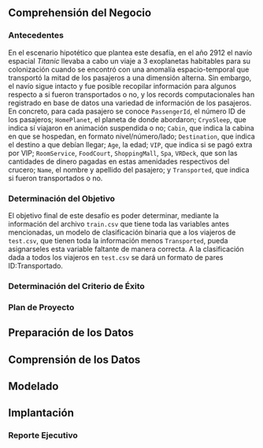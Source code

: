 ## Comprehensión del Negocio

### Antecedentes

En el escenario hipotético que plantea este desafía, en el año 2912 el navío espacial *Titanic* llevaba a cabo un viaje a 3 exoplanetas habitables para su colonización cuando se encontró con una anomalía espacio-temporal que transportó la mitad de los pasajeros a una dimensión alterna. Sin embargo, el navío sigue intacto y fue posible recopilar información para algunos respecto a si fueron transportados o no, y los records computacionales han registrado en base de datos una variedad de información de los pasajeros. En concreto, para cada pasajero se conoce `PassengerId`, el número ID de los pasajeros; `HomePlanet`, el planeta de donde abordaron; `CryoSleep`, que indica sí viajaron en animación suspendida o no; `Cabin`, que indica la cabina en que se hospedan, en formato nivel/número/lado; `Destination`, que indica el destino a que debían llegar; `Age`, la edad; `VIP`, que indica si se pagó extra por VIP; `RoomService`, `FoodCourt`, `ShoppingMall`, `Spa`, `VRDeck`, que son las cantidades de dinero pagadas en estas amenidades respectivos del crucero; `Name`, el nombre y apellido del pasajero; y `Transported`, que indica si fueron transportados o no. 

### Determinación del Objetivo

El objetivo final de este desafío es poder determinar, mediante la información del archivo `train.csv` que tiene toda las variables antes mencionadas, un modelo de clasificación binaria que a los viajeros de `test.csv`, que tienen toda la información menos `Transported`, pueda asignarseles esta variable faltante de manera correcta. A la clasificación dada a todos los viajeros en `test.csv` se dará un formato de pares ID:Transportado.

### Determinación del Criterio de Éxito



### Plan de Proyecto

## Preparación de los Datos



## Comprensión de los Datos

## Modelado

## Implantación

### Reporte Ejecutivo
